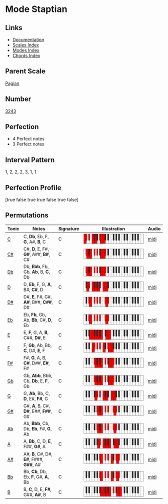 # Mode Staptian

## Links

- [Documentation](index.md)
- [Scales Index](Scales.md)
- [Modes Index](Modes.md)
- [Chords Index](Chords.md)

## Parent Scale

[Pagian](ScalePagian.md)

## Number

[3243](https://ianring.com/musictheory/scales/3243)

## Perfection

- 4 Perfect notes
- 3 Perfect notes

## Interval Pattern

1, 2, 2, 2, 3, 1, 1

## Perfection Profile

[true false true true false true false]

## Permutations

| Tonic | Notes | Signature | Illustration | Audio |
|-------|-------|-----------|--------------|-------|
| [C](ModeCNaturalStaptian.md) | C, **Db**, Eb, F, **G**, A#, **B**, C | C | ![CNaturalStaptian](ModeCNaturalStaptian.png) | [midi](https://github.com/edipermadi/music/blob/main/docs/ModeCNaturalStaptian.mid?raw=true) |
| [C#](ModeCSharpStaptian.md) | C#, **D**, E, F#, **G#**, A##, **B#**, C# | C | ![CSharpStaptian](ModeCSharpStaptian.png) | [midi](https://github.com/edipermadi/music/blob/main/docs/ModeCSharpStaptian.mid?raw=true) |
| [Db](ModeDFlatStaptian.md) | Db, **Ebb**, Fb, Gb, **Ab**, B, **C**, Db | C | ![DFlatStaptian](ModeDFlatStaptian.png) | [midi](https://github.com/edipermadi/music/blob/main/docs/ModeDFlatStaptian.mid?raw=true) |
| [D](ModeDNaturalStaptian.md) | D, **Eb**, F, G, **A**, B#, **C#**, D | C | ![DNaturalStaptian](ModeDNaturalStaptian.png) | [midi](https://github.com/edipermadi/music/blob/main/docs/ModeDNaturalStaptian.mid?raw=true) |
| [D#](ModeDSharpStaptian.md) | D#, **E**, F#, G#, **A#**, B##, **C##**, D# | C | ![DSharpStaptian](ModeDSharpStaptian.png) | [midi](https://github.com/edipermadi/music/blob/main/docs/ModeDSharpStaptian.mid?raw=true) |
| [Eb](ModeEFlatStaptian.md) | Eb, **Fb**, Gb, Ab, **Bb**, C#, **D**, Eb | C | ![EFlatStaptian](ModeEFlatStaptian.png) | [midi](https://github.com/edipermadi/music/blob/main/docs/ModeEFlatStaptian.mid?raw=true) |
| [E](ModeENaturalStaptian.md) | E, **F**, G, A, **B**, C##, **D#**, E | C | ![ENaturalStaptian](ModeENaturalStaptian.png) | [midi](https://github.com/edipermadi/music/blob/main/docs/ModeENaturalStaptian.mid?raw=true) |
| [F](ModeFNaturalStaptian.md) | F, **Gb**, Ab, Bb, **C**, D#, **E**, F | C | ![FNaturalStaptian](ModeFNaturalStaptian.png) | [midi](https://github.com/edipermadi/music/blob/main/docs/ModeFNaturalStaptian.mid?raw=true) |
| [F#](ModeFSharpStaptian.md) | F#, **G**, A, B, **C#**, D##, **E#**, F# | C | ![FSharpStaptian](ModeFSharpStaptian.png) | [midi](https://github.com/edipermadi/music/blob/main/docs/ModeFSharpStaptian.mid?raw=true) |
| [Gb](ModeGFlatStaptian.md) | Gb, **Abb**, Bbb, Cb, **Db**, E, **F**, Gb | C | ![GFlatStaptian](ModeGFlatStaptian.png) | [midi](https://github.com/edipermadi/music/blob/main/docs/ModeGFlatStaptian.mid?raw=true) |
| [G](ModeGNaturalStaptian.md) | G, **Ab**, Bb, C, **D**, E#, **F#**, G | C | ![GNaturalStaptian](ModeGNaturalStaptian.png) | [midi](https://github.com/edipermadi/music/blob/main/docs/ModeGNaturalStaptian.mid?raw=true) |
| [G#](ModeGSharpStaptian.md) | G#, **A**, B, C#, **D#**, E##, **F##**, G# | C | ![GSharpStaptian](ModeGSharpStaptian.png) | [midi](https://github.com/edipermadi/music/blob/main/docs/ModeGSharpStaptian.mid?raw=true) |
| [Ab](ModeAFlatStaptian.md) | Ab, **Bbb**, Cb, Db, **Eb**, F#, **G**, Ab | C | ![AFlatStaptian](ModeAFlatStaptian.png) | [midi](https://github.com/edipermadi/music/blob/main/docs/ModeAFlatStaptian.mid?raw=true) |
| [A](ModeANaturalStaptian.md) | A, **Bb**, C, D, **E**, F##, **G#**, A | C | ![ANaturalStaptian](ModeANaturalStaptian.png) | [midi](https://github.com/edipermadi/music/blob/main/docs/ModeANaturalStaptian.mid?raw=true) |
| [A#](ModeASharpStaptian.md) | A#, **B**, C#, D#, **E#**, F###, **G##**, A# | C | ![ASharpStaptian](ModeASharpStaptian.png) | [midi](https://github.com/edipermadi/music/blob/main/docs/ModeASharpStaptian.mid?raw=true) |
| [Bb](ModeBFlatStaptian.md) | Bb, **Cb**, Db, Eb, **F**, G#, **A**, Bb | C | ![BFlatStaptian](ModeBFlatStaptian.png) | [midi](https://github.com/edipermadi/music/blob/main/docs/ModeBFlatStaptian.mid?raw=true) |
| [B](ModeBNaturalStaptian.md) | B, **C**, D, E, **F#**, G##, **A#**, B | C | ![BNaturalStaptian](ModeBNaturalStaptian.png) | [midi](https://github.com/edipermadi/music/blob/main/docs/ModeBNaturalStaptian.mid?raw=true) |
